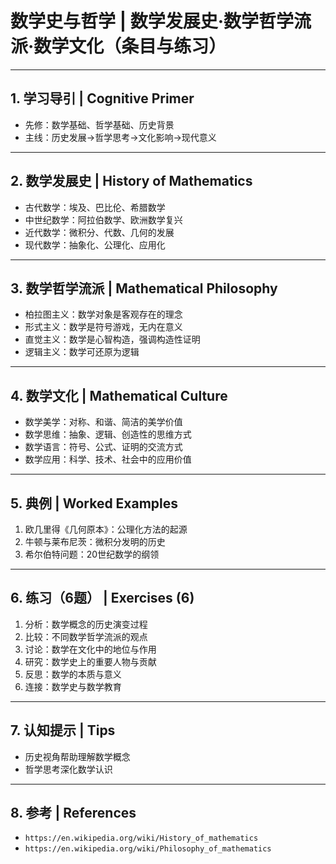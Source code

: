 # 数学史与哲学 | 数学发展史·数学哲学流派·数学文化（条目与练习）

---

## 1. 学习导引 | Cognitive Primer

- 先修：数学基础、哲学基础、历史背景
- 主线：历史发展→哲学思考→文化影响→现代意义

---

## 2. 数学发展史 | History of Mathematics

- 古代数学：埃及、巴比伦、希腊数学
- 中世纪数学：阿拉伯数学、欧洲数学复兴
- 近代数学：微积分、代数、几何的发展
- 现代数学：抽象化、公理化、应用化

---

## 3. 数学哲学流派 | Mathematical Philosophy

- 柏拉图主义：数学对象是客观存在的理念
- 形式主义：数学是符号游戏，无内在意义
- 直觉主义：数学是心智构造，强调构造性证明
- 逻辑主义：数学可还原为逻辑

---

## 4. 数学文化 | Mathematical Culture

- 数学美学：对称、和谐、简洁的美学价值
- 数学思维：抽象、逻辑、创造性的思维方式
- 数学语言：符号、公式、证明的交流方式
- 数学应用：科学、技术、社会中的应用价值

---

## 5. 典例 | Worked Examples

1) 欧几里得《几何原本》：公理化方法的起源
2) 牛顿与莱布尼茨：微积分发明的历史
3) 希尔伯特问题：20世纪数学的纲领

---

## 6. 练习（6题） | Exercises (6)

1) 分析：数学概念的历史演变过程
2) 比较：不同数学哲学流派的观点
3) 讨论：数学在文化中的地位与作用
4) 研究：数学史上的重要人物与贡献
5) 反思：数学的本质与意义
6) 连接：数学史与数学教育

---

## 7. 认知提示 | Tips

- 历史视角帮助理解数学概念
- 哲学思考深化数学认识

---

## 8. 参考 | References

- `https://en.wikipedia.org/wiki/History_of_mathematics`
- `https://en.wikipedia.org/wiki/Philosophy_of_mathematics`
